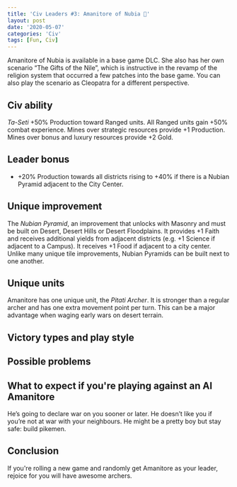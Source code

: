 ```yaml
---
title: 'Civ Leaders #3: Amanitore of Nubia 🏹'
layout: post
date: '2020-05-07'
categories: 'Civ'
tags: [Fun, Civ]
---
```


Amanitore of Nubia is available in a base game DLC. She also has her own scenario “The Gifts of the Nile”, which is instructive in the revamp of the religion system that occurred a few patches into the base game. You can also play the scenario as Cleopatra for a different perspective.

## Civ ability
*Ta-Seti* +50%  Production toward Ranged units. All Ranged units gain +50% combat experience. Mines over strategic resources provide +1  Production. Mines over bonus and luxury resources provide +2  Gold.

## Leader bonus
* +20%  Production towards all districts rising to +40% if there is a Nubian Pyramid adjacent to the City Center.

## Unique improvement
The *Nubian Pyramid*, an improvement that unlocks with Masonry and must be built on Desert, Desert Hills or Desert Floodplains. It provides +1 Faith and receives additional yields from adjacent districts (e.g. +1 Science if adjacent to a Campus). It receives +1 Food if adjacent to a city center. Unlike many unique tile improvements, Nubian Pyramids can be built next to one another.

## Unique units
Amanitore has one unique unit, the *Pitati Archer*. It is stronger than a regular archer and has one extra movement point per turn. This can be a major advantage when waging early wars on desert terrain.

## Victory types and play style


## Possible problems


## What to expect if you're playing against an AI Amanitore
He’s going to declare war on you sooner or later. He doesn’t like you if you’re not at war with your neighbours. He might be a pretty boy but stay safe: build pikemen.

## Conclusion
If you're rolling a new game and randomly get Amanitore as your leader, rejoice for you will have awesome archers. 